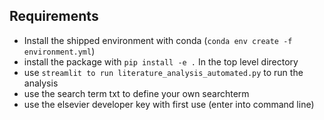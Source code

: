 ## Requirements

- Install the shipped environment with conda (```conda env create -f environment.yml```)
- install the package with ```pip install -e .``` In the top level directory
- use ```streamlit to run literature_analysis_automated.py``` to run the analysis
- use the search term txt to define your own searchterm
- use the elsevier developer key with first use (enter into command line)


